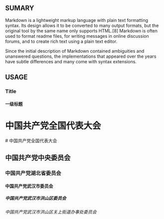 ## SUMARY

Markdown is a lightweight markup language with plain text formatting syntax. Its design allows it to be converted to many output formats, but the original tool by the same name only supports HTML.[8] Markdown is often used to format readme files, for writing messages in online discussion forums, and to create rich text using a plain text editor.

Since the initial description of Markdown contained ambiguities and unanswered questions, the implementations that appeared over the years have subtle differences and many come with syntax extensions.

## USAGE

### Title

#### 一级标题

# 中国共产党全国代表大会

\# 中国共产党全国代表大会

## 中国共产党中央委员会
### 中国共产党湖北省委员会
#### 中国共产党武汉市委员会
##### 中国共产党武汉市洪山区委员会
###### 中国共产党武汉市洪山区关上街道办事处委员会
